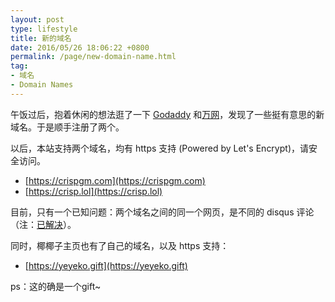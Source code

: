 ```yaml
---
layout: post
type: lifestyle
title: 新的域名
date: 2016/05/26 18:06:22 +0800
permalink: /page/new-domain-name.html
tag:
- 域名
- Domain Names
---
```


午饭过后，抱着休闲的想法逛了一下 [Godaddy](https://www.godaddy.com/) 和[万网](https://wanwang.aliyun.com/)，发现了一些挺有意思的新域名。于是顺手注册了两个。

以后，本站支持两个域名，均有 https 支持 (Powered by Let's Encrypt)，请安全访问。

* [https://crispgm.com](https://crispgm.com)
* [https://crisp.lol](https://crisp.lol)

目前，只有一个已知问题：两个域名之间的同一个网页，是不同的 disqus 评论（注：[已解决](/page/same-disqus-thread-in-multiple-pages.html)）。

同时，椰椰子主页也有了自己的域名，以及 https 支持：

* [https://yeyeko.gift](https://yeyeko.gift)

ps：这的确是一个gift~
